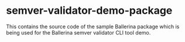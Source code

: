 # semver-validator-demo-package
This contains the source code of the sample Ballerina package which is being used for the Ballerina semver validator CLI tool demo.
